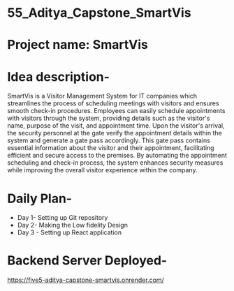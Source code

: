 ﻿# 55_Aditya_Capstone_SmartVis

# Project name: SmartVis

# Idea description- 

SmartVis is a  Visitor Management System for IT companies which streamlines the process of scheduling meetings with visitors and ensures smooth check-in procedures. Employees can easily schedule appointments with visitors through the system, providing details such as the visitor's name, purpose of the visit, and appointment time. Upon the visitor's arrival, the security personnel at the gate verify the appointment details within the system and generate a gate pass accordingly. This gate pass contains essential information about the visitor and their appointment, facilitating efficient and secure access to the premises. By automating the appointment scheduling and check-in process, the system enhances security measures while improving the overall visitor experience within the company.

# Daily Plan-

- Day 1- Setting up Git repository
- Day 2- Making the Low fidelity Design
- Day 3 - Setting up React application


# Backend Server Deployed-

https://five5-aditya-capstone-smartvis.onrender.com/

